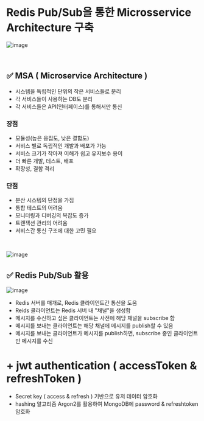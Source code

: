 # Redis Pub/Sub을 통한 Microsservice Architecture 구축

![image](https://github.com/user-attachments/assets/b65484ee-88d5-4d37-8f3a-b6f1d2e4a1ef)

<br/>

## ✅ MSA ( Microservice Architecture )
* 시스템을 독립적인 단위의 작은 서비스들로 분리
* 각 서비스들이 사용하는 DB도 분리
* 각 서비스들은 API(인터페이스)를 통해서만 통신

### 장점
* 모듈성(높은 응집도, 낮은 결합도)
* 서비스 별로 독립적인 개발과 배포가 가능
* 서비스 크기가 작아져 이해가 쉽고 유지보수 용이
* 더 빠른 개발, 테스트, 배포
* 확장성, 결함 격리

### 단점
* 분산 시스템의 단점을 가짐
* 통합 테스트의 어려움
* 모니터링과 디버깅의 복잡도 증가
* 트랜잭션 관리의 어려움
* 서비스간 통신 구조에 대한 고민 필요

<br/>

![image](https://github.com/user-attachments/assets/f248ed03-981c-40e1-b03d-e32eba91df8d)

## ✅ Redis Pub/Sub 활용

![image](https://github.com/user-attachments/assets/b1b8fb4a-a0ef-4241-a63b-6f5951e7bda7)

* Redis 서버를 매개로, Redis 클라이언트간 통신을 도움
* Reids 클라이언트는 Redis 서버 내 "채널"을 생성함
* 메시지를 수신하고 싶은 클라이언트는 사전에 해당 채널을 subscribe 함
* 메시지를 보내는 클라이언트는 해당 채널에 메시지를 publish할 수 있음
* 메시지를 보내는 클라이언트가 메시지를 publish하면, subscribe 중인 클라이언트만 메시지를 수신

# + jwt authentication ( accessToken & refreshToken )
* Secret key ( access & refresh ) 기반으로 유저 데이터 암호화
* hashing 알고리즘 Argon2를 활용하여 MongoDB에 password & refreshtoken 암호화

